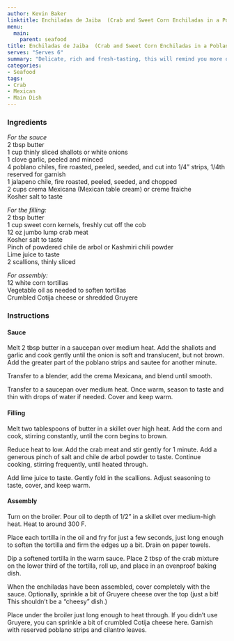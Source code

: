 ```yaml
---
author: Kevin Baker
linktitle: Enchiladas de Jaiba  (Crab and Sweet Corn Enchiladas in a Poblano Cream Sauce)
menu:
  main:
    parent: seafood
title: Enchiladas de Jaiba  (Crab and Sweet Corn Enchiladas in a Poblano Cream Sauce)
serves: "Serves 6"
summary: "Delicate, rich and fresh-tasting, this will remind you more of a French crepe dish than the red-sauce-and-yellow-cheese enchiladas you may be more familiar with. These make a great brunch or luncheon dish for company. Jumbo lump crab is a premium ingredient, but lesser grades should not be used here. "
categories:
- Seafood
tags:
- Crab
- Mexican
- Main Dish
---
```

### Ingredients

<div class="ingredient-list">

*For the sauce*  
2 tbsp butter  
1 cup thinly sliced shallots or white onions  
1 clove garlic, peeled and minced  
4 poblano chiles, fire roasted, peeled, seeded, and cut into 1/4” strips, 1/4th reserved for garnish  
1 jalapeno chile, fire roasted, peeled, seeded, and chopped  
2 cups crema Mexicana (Mexican table cream) or creme fraiche  
Kosher salt to taste  
  
*For the filling:*  
2 tbsp butter  
1 cup sweet corn kernels, freshly cut off the cob  
12 oz jumbo lump crab meat  
Kosher salt to taste  
Pinch of powdered chile de arbol or Kashmiri chili powder  
Lime juice to taste  
2 scallions, thinly sliced  
  
*For assembly:*  
12 white corn tortillas  
Vegetable oil as needed to soften tortillas  
Crumbled Cotija cheese or shredded Gruyere  

</div>

### Instructions
#### Sauce
Melt 2 tbsp butter in a saucepan over medium heat. Add the shallots and garlic and cook gently until the onion is soft and translucent, but not brown.  Add the greater part of the poblano strips and sautee for another minute.

Transfer to a blender, add the crema Mexicana, and blend until smooth. 

Transfer to a saucepan over medium heat. Once warm, season to taste and thin with drops of water if needed.  Cover and keep warm.

#### Filling
Melt two tablespoons of butter in a skillet over high heat.  Add the corn and cook, stirring constantly, until the corn begins to brown. 

Reduce heat to low. Add the crab meat and stir gently for 1 minute.  Add a generous pinch of salt and chile de arbol powder to taste. Continue cooking, stirring frequently, until heated through.

Add lime juice to taste. Gently fold in the scallions. Adjust seasoning to taste, cover, and keep warm.

#### Assembly
Turn on the broiler. Pour oil to depth of 1/2” in a skillet over medium-high heat. Heat to around 300 F. 

Place each tortilla in the oil and fry for just a few seconds, just long enough to soften the tortilla and firm the edges up a bit. Drain on paper towels.

Dip a softened tortilla in the warm sauce. Place 2 tbsp of the crab mixture on the lower third of the tortilla, roll up, and place in an ovenproof baking dish.

When the enchiladas have been assembled, cover completely with the sauce. Optionally, sprinkle a bit of Gruyere cheese over the top (just a bit! This shouldn’t be a “cheesy” dish.)

Place under the broiler just long enough to heat through. If you didn’t use Gruyere, you can sprinkle a bit of crumbled Cotija cheese here. Garnish with reserved poblano strips and cilantro leaves.